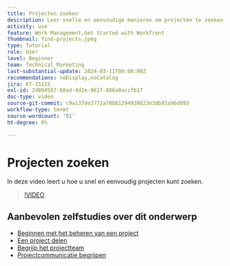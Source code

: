 ```yaml
---
title: Projecten zoeken
description: Leer snelle en eenvoudige manieren om projecten te zoeken.
activity: use
feature: Work Management,Get Started with Workfront
thumbnail: find-projects.jpeg
type: Tutorial
role: User
level: Beginner
team: Technical Marketing
last-substantial-update: 2024-03-11T00:00:00Z
recommendations: noDisplay,noCatalog
jira: KT-15115
exl-id: 2d894587-60ad-4d1e-961f-886a8accfb17
doc-type: video
source-git-commit: c9a137de3772a70b81294930823e3db92a96d893
workflow-type: tm+mt
source-wordcount: '51'
ht-degree: 0%

---
```


# Projecten zoeken

In deze video leert u hoe u snel en eenvoudig projecten kunt zoeken.

>[!VIDEO](https://video.tv.adobe.com/v/3427788/?quality=12&learn=on)

## Aanbevolen zelfstudies over dit onderwerp

* [Beginnen met het beheren van een project](https://experienceleague.adobe.com/en/docs/workfront-learn/tutorials-workfront/manage-work/projects/getting-started-manage-a-project.md)
* [Een project delen](https://experienceleague.adobe.com/en/docs/workfront-learn/tutorials-workfront/manage-work/projects/share-a-project.md)
* [Begrijp het projectteam](https://experienceleague.adobe.com/en/docs/workfront-learn/tutorials-workfront/manage-work/projects/understand-the-project-team.md)
* [Projectcommunicatie begrijpen](https://experienceleague.adobe.com/en/docs/workfront-learn/tutorials-workfront/manage-work/projects/understand-project-communication.md)
